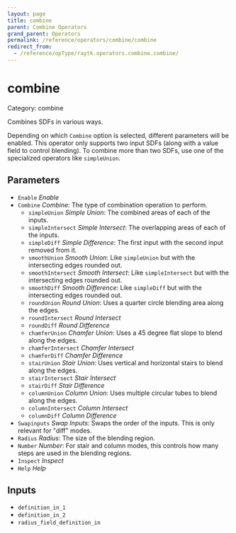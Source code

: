 ```yaml
---
layout: page
title: combine
parent: Combine Operators
grand_parent: Operators
permalink: /reference/operators/combine/combine
redirect_from:
  - /reference/opType/raytk.operators.combine.combine/
---
```


# combine

Category: combine



Combines SDFs in various ways.

Depending on which `Combine` option is selected, different parameters will be enabled.
This operator only supports two input SDFs (along with a value field to control blending).
To combine more than two SDFs, use one of the specialized operators like `simpleUnion`.

## Parameters

* `Enable` *Enable*
* `Combine` *Combine*: The type of combination operation to perform.
  * `simpleUnion` *Simple Union*: The combined areas of each of the inputs.
  * `simpleIntersect` *Simple Intersect*: The overlapping areas of each of the inputs.
  * `simpleDiff` *Simple Difference*: The first input with the second input removed from it.
  * `smoothUnion` *Smooth Union*: Like `simpleUnion` but with the intersecting edges rounded out.
  * `smoothIntersect` *Smooth Intersect*: Like `simpleIntersect` but with the intersecting edges rounded out.
  * `smoothDiff` *Smooth Difference*: Like `simpleDiff` but with the intersecting edges rounded out.
  * `roundUnion` *Round Union*: Uses a quarter circle blending area along the edges.
  * `roundIntersect` *Round Intersect*
  * `roundDiff` *Round Difference*
  * `chamferUnion` *Chamfer Union*: Uses a 45 degree flat slope to blend along the edges.
  * `chamferIntersect` *Chamfer Intersect*
  * `chamferDiff` *Chamfer Difference*
  * `stairUnion` *Stair Union*: Uses vertical and horizontal stairs to blend along the edges.
  * `stairIntersect` *Stair Intersect*
  * `stairDiff` *Stair Difference*
  * `columnUnion` *Column Union*: Uses multiple circular tubes to blend along the edges.
  * `columnIntersect` *Column Intersect*
  * `columnDiff` *Column Difference*
* `Swapinputs` *Swap Inputs*: Swaps the order of the inputs. This is only relevant for "diff" modes.
* `Radius` *Radius*: The size of the blending region.
* `Number` *Number*: For stair and column modes, this controls how many steps are used in the blending regions.
* `Inspect` *Inspect*
* `Help` *Help*

## Inputs

* `definition_in_1`
* `definition_in_2`
* `radius_field_definition_in`